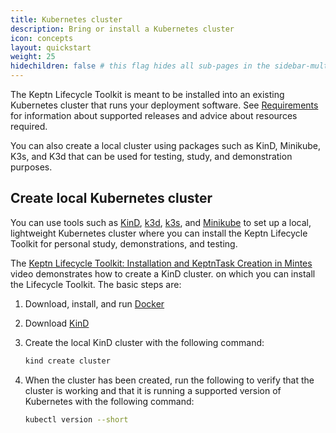 ```yaml
---
title: Kubernetes cluster
description: Bring or install a Kubernetes cluster 
icon: concepts
layout: quickstart
weight: 25
hidechildren: false # this flag hides all sub-pages in the sidebar-multicard.html
---
```


The Keptn Lifecycle Toolkit is meant to be installed
into an existing Kubernetes cluster
that runs your deployment software.
See [Requirements](../reqs/) for information about supported releases
and advice about resources required.

You can also create a local cluster using packages
such as KinD, Minikube, K3s, and K3d
that can be used for testing, study, and demonstration purposes.

## Create local Kubernetes cluster

You can use tools such as
[KinD](https://kind.sigs.k8s.io/),
[k3d](https://k3d.io/v5.4.9/),
[k3s](https://k3s.io/),
and [Minikube](https://minikube.sigs.k8s.io/docs/)
to set up a local, lightweight Kubernetes cluster
where you can install the Keptn Lifecycle Toolkit
for personal study, demonstrations, and testing.

The [Keptn Lifecycle Toolkit: Installation and KeptnTask Creation in Mintes](https://www.youtube.com/watch?v=Hh01bBwZ_qM)
video  demonstrates how to create a KinD cluster.
on which you can install the Lifecycle Toolkit.
The basic steps are:

1. Download, install, and run [Docker](https://docs.docker.com/get-docker/)
1. Download [KinD](https://kind.sigs.k8s.io/)
1. Create the local KinD cluster with the following command:

   ```sh
   kind create cluster
   ```

1. When the cluster has been created,
   run the following to verify that the cluster is working
   and that it is running a supported version of Kubernetes
   with the following command:

   ```sh
   kubectl version --short
   ```
